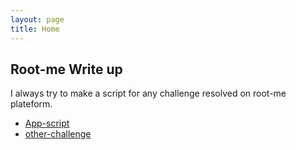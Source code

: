 ```yaml
---
layout: page
title: Home
---
```


## Root-me Write up
I always try to make a script for any challenge resolved on root-me plateform.
* [App-script](https://rajoul.github.io/root-me/app-script)
* [other-challenge](https://rajoul.github.io/root-me)


